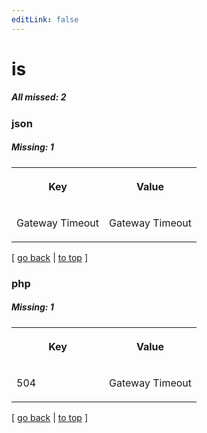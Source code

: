 ```yaml
---
editLink: false
---
```


# is

##### All missed: 2


### json

##### Missing: 1

<table width="100%">
<tr><th width="50%">

Key

</th><th width="50%">

Value

</th></tr>
<tr><td width="50%">

Gateway Timeout

</td><td width="50%">

Gateway Timeout

</td></tr>
</table>

[ [go back](../status.md) | [to top](#) ]



### php

##### Missing: 1

<table width="100%">
<tr><th width="50%">

Key

</th><th width="50%">

Value

</th></tr>
<tr><td width="50%">

504

</td><td width="50%">

Gateway Timeout

</td></tr>
</table>

[ [go back](../status.md) | [to top](#) ]

